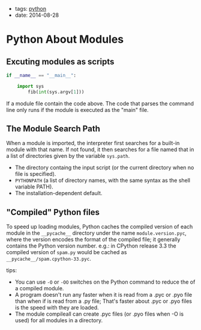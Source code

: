 - tags: [python](/tags.md#python)
- date: 2014-08-28

# Python About Modules

## Excuting modules as scripts

```python
if __name__ == "__main__":

    import sys
        fib(int(sys.argv[1]))

```

If a module file contain the code above. The code that parses the command line only runs if the module is executed as the "main" file.

## The Module Search Path

When a module is imported, the interpreter first searches for a built-in module with that name. If not found, it then searches for a file named that in a list of directories given by the variable `sys.path`.

- The directory containg the input script (or the current directory when no file is specified).
- `PYTHONPATH` (a list of directory names, with the same syntax as the shell variable PATH).
- The installation-dependent default.

## "Compiled" Python files

To speed up loading modules, Python caches the compiled version of each module in the `__pycache__` directory under the name `module.version.pyc`, where the version encodes the format of the compiled file; it generally contains the Python version number. e.g.: in CPython release 3.3 the compiled version of `spam.py` would be cached as `__pycache__/spam.cpython-33.pyc`.

tips:

- You can use `-O` or `-OO` switches on the Python command to reduce the of a compiled module.
- A program doesn't run any faster when it is read from a .pyc or .pyo file than when if is read from a .py file; That's faster about .pyc or .pyo files is the speed with they are loaded.
- The module compileall can create .pyc files (or .pyo files when -O is used) for all modules in a directory.